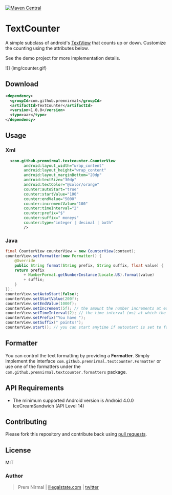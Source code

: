 [![Maven Central](https://maven-badges.herokuapp.com/maven-central/com.github.premnirmal/TextCounter/badge.png)](http://search.maven.org/#artifactdetails|com.github.premnirmal|TextCounter|1.0.0|)

# TextCounter

A simple subclass of android's [TextView](http://developer.android.com/reference/android/widget/TextView.html) that counts up or down.
Customize the counting using the attributes below.

See the demo project for more implementation details.

![] (img/counter.gif)

## Download

``` xml
<dependency>
  <groupId>com.github.premnirmal</groupId>
  <artifactId>TextCounter</artifactId>
  <version>1.0.0</version>
  <type>aar</type>
</dependency>
```

## Usage

### Xml

``` xml
  <com.github.premnirmal.textcounter.CounterView
        android:layout_width="wrap_content"
        android:layout_height="wrap_content"
        android:layout_marginBottom="20dp"
        android:textSize="30dp"
        android:textColor="@color/orange"
        counter:autoStart="true"
        counter:startValue="100"
        counter:endValue="5000"
        counter:incrementValue="100"
        counter:timeInterval="2"
        counter:prefix="$"
        counter:suffix=" moneys"
        counter:type="integer | decimal | both"
        />
```

### Java

``` java
final CounterView counterView = new CounterView(context);
counterView.setFormatter(new Formatter() {
    @Override
    public String format(String prefix, String suffix, float value) {
    return prefix 
        + NumberFormat.getNumberInstance(Locale.US).format(value) 
        + suffix;
    }
});
counterView.setAutoStart(false);
counterView.setStartValue(200f);
counterView.setEndValue(1000f);
counterView.setIncrement(5f); // the amount the number increments at each time interval
counterView.setTimeInterval(2); // the time interval (ms) at which the text changes
counterView.setPrefix("You have ");
counterView.setSuffix(" points!");
counterView.start(); // you can start anytime if autostart is set to false
```

## Formatter

You can control the text formatting by providing a **Formatter**. Simply implement the interface `com.github.premnirmal.textcounter.Formatter` or use one of the formatters under the `com.github.premnirmal.textcounter.formatters` package.

## API Requirements

- The minimum supported Android version is Android 4.0.0 IceCreamSandwich (API Level 14)

## Contributing

Please fork this repository and contribute back using [pull requests](https://github.com/premnirmal/TextCounter/pulls).

## License

MIT

### Author

> Prem Nirmal | [illegalstate.com](http://illegalstate.com/) | [twitter](https://twitter.com/premnirmal88)
